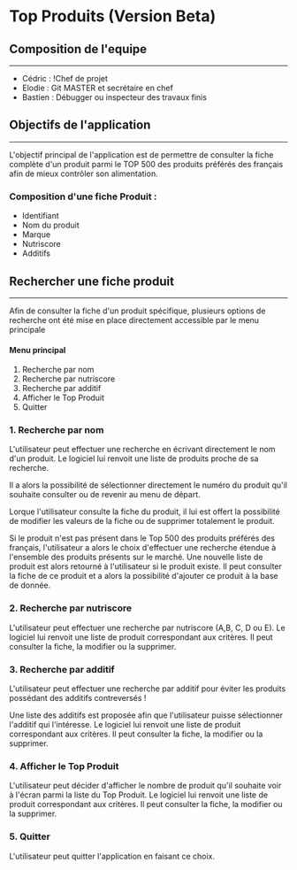 # Top Produits (Version Beta)

## Composition de l'equipe
----
- Cédric : !Chef de projet
- Elodie : Git MASTER et secrétaire en chef
- Bastien : Débugger ou inspecteur des travaux finis

## Objectifs de l'application
---
L'objectif principal de l'application est de permettre de consulter la fiche complète d'un produit parmi le TOP 500 des produits préférés des français afin de mieux contrôler son alimentation.

### Composition d'une fiche Produit :
- Identifiant 
- Nom du produit 
- Marque
- Nutriscore 
- Additifs

## Rechercher une fiche produit
---
Afin de consulter la fiche d'un produit spécifique, plusieurs options de recherche ont été mise en place directement accessible par le menu principale

#### Menu principal
1. Recherche par nom
2. Recherche par nutriscore
3. Recherche par additif
4. Afficher le Top Produit
5. Quitter

### 1. Recherche par nom
L'utilisateur peut effectuer une recherche en écrivant directement le nom d'un produit.
Le logiciel lui renvoit une liste de produits proche de sa recherche. 

Il a alors la possibilité de sélectionner directement le numéro du produit qu'il souhaite consulter ou de revenir au menu de départ.

Lorque l'utilisateur consulte la fiche du produit, il lui est offert la possibilité de modifier les valeurs de la fiche ou de supprimer totalement le produit.

Si le produit n'est pas présent dans le Top 500 des produits préférés des français, l'utilisateur a alors le choix d'effectuer une recherche étendue à l'ensemble des produits présents sur le marché. Une nouvelle liste de produit est alors retourné à l'utilisateur si le produit existe. Il peut consulter la fiche de ce produit et a alors la possibilité d'ajouter ce produit à la base de donnée. 

### 2. Recherche par nutriscore
L'utilisateur peut effectuer une recherche par nutriscore (A,B, C, D ou E). Le logiciel lui renvoit une liste de produit correspondant aux critères. Il peut consulter la fiche, la modifier ou la supprimer.

### 3. Recherche par additif
L'utilisateur peut effectuer une recherche par additif pour éviter les produits possédant des additifs contreversés !

Une liste des additifs est proposée afin que l'utilisateur puisse sélectionner l'additif qui l'intéresse. Le logiciel lui renvoit une liste de produit correspondant aux critères. Il peut consulter la fiche, la modifier ou la supprimer.

### 4. Afficher le Top Produit
L'utilisateur peut décider d'afficher le nombre de produit qu'il souhaite voir à l'écran parmi la liste du Top Produit. Le logiciel lui renvoit une liste de produit correspondant aux critères. Il peut consulter la fiche, la modifier ou la supprimer.

### 5. Quitter
L'utilisateur peut quitter l'application en faisant ce choix.




